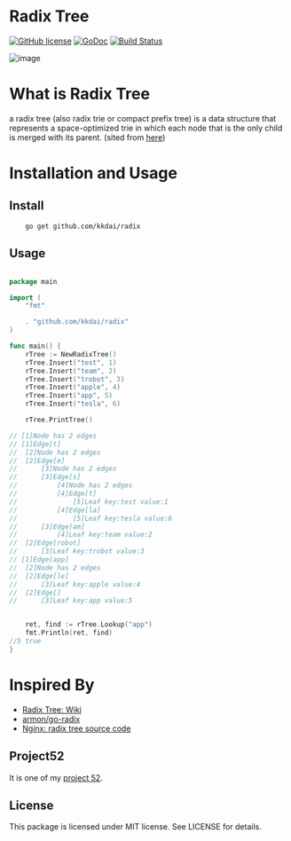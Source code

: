 Radix Tree
==============

[![GitHub license](https://img.shields.io/badge/license-MIT-blue.svg)](https://raw.githubusercontent.com/kkdai/radix/master/LICENSE)  [![GoDoc](https://godoc.org/github.com/kkdai/pubsub?status.svg)](https://godoc.org/github.com/kkdai/radix)  [![Build Status](https://travis-ci.org/kkdai/radix.svg?branch=master)](https://travis-ci.org/kkdai/radix)


![image](https://upload.wikimedia.org/wikipedia/commons/thumb/a/ae/Patricia_trie.svg/400px-Patricia_trie.svg.png)

What is Radix Tree
=============
a radix tree (also radix trie or compact prefix tree) is a data structure that represents a space-optimized trie in which each node that is the only child is merged with its parent.   (sited from [here](https://en.wikipedia.org/wiki/Radix_tree))


Installation and Usage
=============


Install
---------------
        go get github.com/kkdai/radix


Usage
---------------

```go

package main

import (
	"fmt"

	. "github.com/kkdai/radix"
)

func main() {
	rTree := NewRadixTree()
	rTree.Insert("test", 1)
	rTree.Insert("team", 2)
	rTree.Insert("trobot", 3)
	rTree.Insert("apple", 4)
	rTree.Insert("app", 5)
	rTree.Insert("tesla", 6)

	rTree.PrintTree()

// [1]Node has 2 edges
// [1]Edge[t]
// 	[2]Node has 2 edges
// 	[2]Edge[e]
// 		[3]Node has 2 edges
// 		[3]Edge[s]
// 			[4]Node has 2 edges
// 			[4]Edge[t]
// 				[5]Leaf key:test value:1
// 			[4]Edge[la]
// 				[5]Leaf key:tesla value:6
// 		[3]Edge[am]
// 			[4]Leaf key:team value:2
// 	[2]Edge[robot]
// 		[3]Leaf key:trobot value:3
// [1]Edge[app]
// 	[2]Node has 2 edges
// 	[2]Edge[le]
// 		[3]Leaf key:apple value:4
// 	[2]Edge[]
// 		[3]Leaf key:app value:5


	ret, find := rTree.Lookup("app")
	fmt.Println(ret, find)
//5 true
}

```

Inspired By
=============

- [Radix Tree: Wiki](https://en.wikipedia.org/wiki/Radix_tree)
- [armon/go-radix](https://github.com/armon/go-radix)
- [Nginx: radix tree source code](https://trac.nginx.org/nginx/browser/nginx/src/core/ngx_radix_tree.c)

Project52
---------------

It is one of my [project 52](https://github.com/kkdai/project52).


License
---------------

This package is licensed under MIT license. See LICENSE for details.
